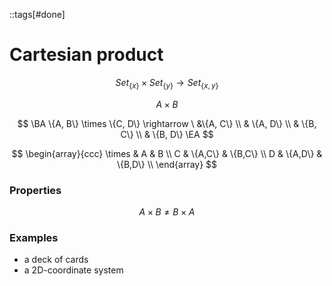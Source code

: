 ::tags[#done]
# Cartesian product

$$
Set_{\{x\}} \times Set_{\{y\}} \rightarrow Set_{\{x, y\}}
$$


$$
A \times B
$$

$$
\BA
\{A, B\} \times \{C, D\} \rightarrow \ &\{A, C\} \\
& \{A, D\} \\
& \{B, C\} \\
& \{B, D\}
\EA
$$

$$
\begin{array}{ccc}
	\times & A & B \\
	C & \{A,C\} & \{B,C\} \\
	D & \{A,D\} & \{B,D\} \\
\end{array}
$$

### Properties

$$
	A \times B \neq B \times A
$$

### Examples 

- a deck of cards
- a 2D-coordinate system
